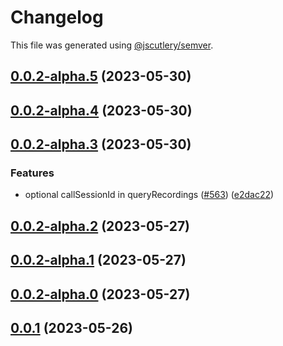 # Changelog

This file was generated using [@jscutlery/semver](https://github.com/jscutlery/semver).

## [0.0.2-alpha.5](https://github.com/GetStream/stream-video-js/compare/client0.0.2-alpha.4...client0.0.2-alpha.5) (2023-05-30)



## [0.0.2-alpha.4](https://github.com/GetStream/stream-video-js/compare/client0.0.2-alpha.3...client0.0.2-alpha.4) (2023-05-30)



## [0.0.2-alpha.3](https://github.com/GetStream/stream-video-js/compare/client0.0.2-alpha.2...client0.0.2-alpha.3) (2023-05-30)


### Features

* optional callSessionId in queryRecordings ([#563](https://github.com/GetStream/stream-video-js/issues/563)) ([e2dac22](https://github.com/GetStream/stream-video-js/commit/e2dac2298372d94db867195aa52336d51270c502))



## [0.0.2-alpha.2](https://github.com/GetStream/stream-video-js/compare/client0.0.2-alpha.1...client0.0.2-alpha.2) (2023-05-27)



## [0.0.2-alpha.1](https://github.com/GetStream/stream-video-js/compare/client0.0.2-alpha.0...client0.0.2-alpha.1) (2023-05-27)



## [0.0.2-alpha.0](https://github.com/GetStream/stream-video-js/compare/client0.0.1...client0.0.2-alpha.0) (2023-05-27)



## [0.0.1](https://github.com/GetStream/stream-video-js/compare/client0.0.1-alpha.194...client0.0.1) (2023-05-26)
